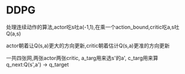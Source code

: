 # DDPG
处理连续动作的算法,actor吃s吐a(-1,1),在乘一个action_bound,critic吃a,s吐Q(a,s)

actor朝着让Q(s,a)更大的方向更新,critic朝着估计Q(s,a)更准的方向更新

一共四张网,两张actor两张critic, a_targ用来选s'的a', c_targ用来算q_next:Q(s',a') -> q_target
